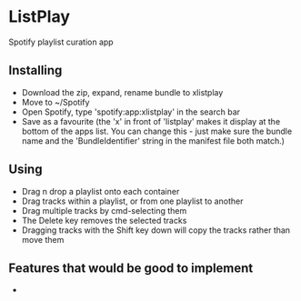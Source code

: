 ListPlay
========

Spotify playlist curation app

Installing
----------

* Download the zip, expand, rename bundle to xlistplay
* Move to ~/Spotify
* Open Spotify, type 'spotify:app:xlistplay' in the search bar
* Save as a favourite (the 'x' in front of 'listplay' makes it display at the bottom of the apps list. You can change this - just make sure the bundle name and the 'BundleIdentifier' string in the manifest file both match.)

Using
-----

* Drag n drop a playlist onto each container
* Drag tracks within a playlist, or from one playlist to another
* Drag multiple tracks by cmd-selecting them
* The Delete key removes the selected tracks
* Dragging tracks with the Shift key down will copy the tracks rather than move them


Features that would be good to implement
-----------------------------------
* 

